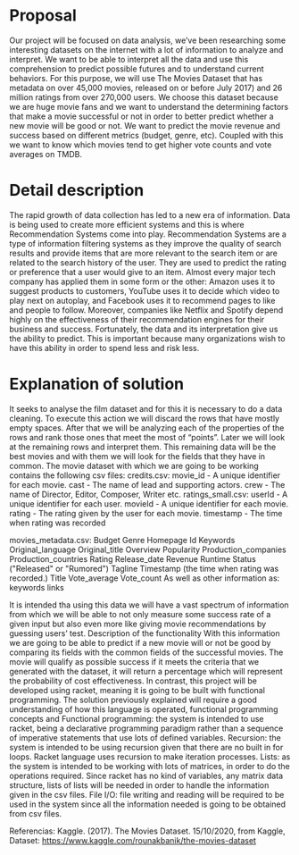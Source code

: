 # Proposal

Our project will be focused on data analysis, we’ve been researching some interesting datasets on the internet with a lot of information to analyze and interpret. We want to be able to interpret all the data and use this comprehension to predict possible futures and to understand current behaviors.
For this purpose, we will use The Movies Dataset that has metadata on over 45,000 movies, released on or before July 2017) and 26 million ratings from over 270,000 users. We choose this dataset because we are huge movie fans and we want to understand the determining factors that make a movie successful or not in order to better predict whether a new movie will be good or not. We want to predict the movie revenue and success based on different metrics (budget, genre, etc). 
Coupled with this we want to know which movies tend to get higher vote counts and vote averages on TMDB.

# Detail description

The rapid growth of data collection has led to a new era of information. Data is being used to create more efficient systems and this is where Recommendation Systems come into play. Recommendation Systems are a type of information filtering systems as they improve the quality of search results and provide items that are more relevant to the search item or are related to the search history of the user.
They are used to predict the rating or preference that a user would give to an item. Almost every major tech company has applied them in some form or the other: Amazon uses it to suggest products to customers, YouTube uses it to decide which video to play next on autoplay, and Facebook uses it to recommend pages to like and people to follow. Moreover, companies like Netflix and Spotify depend highly on the effectiveness of their recommendation engines for their business and success.
Fortunately, the data and its interpretation give us the ability to predict. This is important because many organizations wish to have this ability in order to spend less and risk less.


# Explanation of solution

It seeks to analyse the film dataset and  for this it is necessary to do a data cleaning. To execute this action we will discard the rows that have mostly empty spaces. After that we will be analyzing each of the properties of the rows and rank those ones that meet the most of “points”. Later we will look at the remaining rows and interpret them. This remaining data will be the best movies and with them we will look for the fields that they have in common. 
The movie dataset with which we are going to be working contains the following csv files:
credits.csv:
movie_id - A unique identifier for each movie.
cast - The name of lead and supporting actors.
crew - The name of Director, Editor, Composer, Writer etc.
ratings_small.csv:
userId - A unique identifier for each user.
movieId - A unique identifier for each movie.
rating - The rating given by the user for each movie.
timestamp - The time when rating was recorded

movies_metadata.csv:
Budget
Genre
Homepage
Id
Keywords
Original_language
Original_title 
Overview
Popularity
Production_companies
Production_countries
Rating
Release_date
Revenue
Runtime
Status ("Released" or "Rumored")
Tagline
Timestamp (the time when rating was recorded.)
Title
Vote_average
Vote_count
As well as other information as:
keywords
links

It is intended tha using this data we will have a vast spectrum of information from which we will be able to not only measure some success rate of a given input but also even more like giving movie recommendations by guessing users’ test.
Description of the functionality
With this information we are going to be able to predict if a new movie will or not be good by comparing its fields with the common fields of the successful movies. The movie will qualify as possible success if it meets the criteria that we generated with the dataset, it will return a percentage which will represent the probability of cost effectiveness. In contrast, this project will be developed using racket, meaning it is going to be built with functional programming. The solution previously explained will require a good understanding of how this language is operated, functional programming concepts and
Functional programming: the system is intended to use racket, being a declarative programming paradigm rather than a sequence of imperative statements that use lots of defined variables.
Recursion: the system is intended to be using recursion given that there are no built in for loops. Racket language uses recursion to make iteration processes.
Lists: as the system is intended to be working with  lots of matrices, in order to do the operations required. Since racket has no kind of variables, any matrix data structure, lists of lists will be needed in order to handle the information given in the csv files. 
File I/O: file writing and reading will be required to be used in the system since all the information needed is going to be obtained from csv files.

Referencias:
Kaggle. (2017). The Movies Dataset. 15/10/2020, from Kaggle, Dataset: https://www.kaggle.com/rounakbanik/the-movies-dataset

